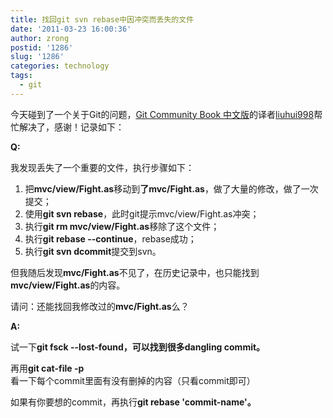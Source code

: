 ```yaml
---
title: 找回git svn rebase中因冲突而丢失的文件
date: '2011-03-23 16:00:36'
author: zrong
postid: '1286'
slug: '1286'
categories: technology
tags:
  - git
---
```


今天碰到了一个关于Git的问题，[Git Community Book
中文版](http://gitbook.liuhui998.com/)的译者[liuhui998](http://liuhui998.com/)帮忙解决了，感谢！记录如下：

**Q:**

我发现丢失了一个重要的文件，执行步骤如下：

1.  把**mvc/view/Fight.as**移动到**了mvc/Fight.as**，做了大量的修改，做了一次提交；
2.  使用**git svn rebase**，此时git提示mvc/view/Fight.as冲突；
3.  执行**git rm mvc/view/Fight.as**移除了这个文件；
4.  执行**git rebase --continue**，rebase成功；
5.  执行**git svn dcommit**提交到svn。

但我随后发现**mvc/Fight.as**不见了，在历史记录中，也只能找到**mvc/view/Fight.as**的内容。

请问：还能找回我修改过的**mvc/Fight.as**么？

<!--more-->

**A:**

试一下**git fsck --lost-found，**可以找到很多**dangling commit。**

再用**git
cat-file -p**看一下每个commit里面有没有删掉的内容（只看commit即可）

如果有你要想的commit，再执行**git rebase 'commit-name'。**

